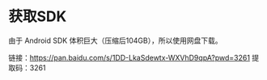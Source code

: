 # 获取SDK

由于 Android SDK 体积巨大（压缩后104GB），所以使用网盘下载。

链接：https://pan.baidu.com/s/1DD-LkaSdewtx-WXVhD9qpA?pwd=3261 
提取码：3261
